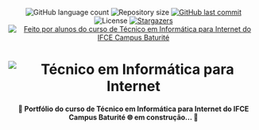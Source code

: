<p align="center">
  <img alt="GitHub language count" src="https://img.shields.io/github/languages/count/pedroeuzebiodev/portfolio-tii-ifce?color=3b82f6" />

  <img alt="Repository size" src="https://img.shields.io/github/repo-size/pedroeuzebiodev/portfolio-tii-ifce" />

  <a href="https://github.com/pedroeuzebiodev/portfolio-tii-ifce/commits/master">
    <img alt="GitHub last commit" src="https://img.shields.io/github/last-commit/pedroeuzebiodev/portfolio-tii-ifce" />
  </a>

   <img alt="License" src="https://img.shields.io/badge/license-MIT-brightgreen" />

   <a href="https://github.com/pedroeuzebiodev/portfolio-tii-ifce/stargazers">
    <img alt="Stargazers" src="https://img.shields.io/github/stars/pedroeuzebiodev/portfolio-tii-ifce?style=social" />
  </a>

  <a href="https://pedroeuzebiodev.github.io/agregador-de-links">
    <img alt="Feito por alunos do curso de Técnico em Informática para Internet do IFCE Campus Baturité" src="https://img.shields.io/badge/feito%20por-alunos%20do%20curso%20de%20Técnico%20em%20Informática%20para%20Internet-3b82f6" />
  </a>
</p>

<h1 align="center">
  <img alt="Técnico em Informática para Internet" title="Técnico em Informática para Internet" src="https://i.imgur.com/7vWrkg9.png" />
</h1>

<h4 align="center">
 🚧  Portfólio do curso de Técnico em Informática para Internet do IFCE Campus Baturité 🌐 em construção... 🚧
</h4>
